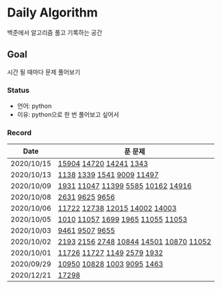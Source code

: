 # Daily Algorithm

백준에서 알고리즘 풀고 기록하는 공간

## Goal

시간 될 때마다 문제 풀어보기

### Status

- 언어: python
- 이유: python으로 한 번 풀어보고 싶어서

### Record

| Date       | 푼 문제                                                                                                                                           |
| ---------- | ------------------------------------------------------------------------------------------------------------------------------------------------- |
| 2020/10/15 | [15904](Greedy/15904.py) [14720](Greedy/14720.py) [14241](Greedy/14241.py) [1343](Greedy/1343.py)                                                 |
| 2020/10/13 | [1138](Greedy/1138.py) [1339](Greedy/1339.py) [1541](Greedy/1541.py) [9009](Greedy/9009.py) [11497](Greedy/11497.py)                              |
| 2020/10/09 | [1931](Greedy/1931.py) [11047](Greedy/11047.py) [11399](Greedy/11399.py) [5585](Greedy/5585.py) [10162](Greedy/10162.py) [14916](Greedy/14916.py) |
| 2020/10/08 | [2631](DP/2631.py) [9625](DP/9625.py) [9656](DP/9656.py)                                                                                          |
| 2020/10/06 | [11722](DP/11722.py) [12738](DP/12738.py) [12015](DP/12015.py) [14002](DP/14002.py) [14003](DP/14003.py)                                          |
| 2020/10/05 | [1010](DP/1010.py) [11057](DP/11057.py) [1699](DP/1699.py) [1965](DP/1965.py) [11055](DP/11055.py) [11053](DP/11053.py)                           |
| 2020/10/03 | [9461](DP/9461.py) [9507](DP/9507.py) [9655](9655.py)                                                                                             |
| 2020/10/02 | [2193](DP/2193.py) [2156](DP/2156.py) [2748](DP/2748.py) [10844](DP/10844.py) [14501](DP/14501.py)  [10870](DP/10870.py) [11052](DP/11052.py)     |
| 2020/10/01 | [11726](DP/11726.py) [11727](Dp/11727.py) [1149](DP/1149.py) [2579](DP/2579.py) [1932](DP/1932.py)                                                |
| 2020/09/29 | [10950](DP/10950.py) [10828](DP/10828.py) [1003](DP/1003.py) [9095](DP/9095.py) [1463](DP/1463.py)                                                |
| 2020/12/21 | [17298](regular/17298.py)                                                                                                                         |